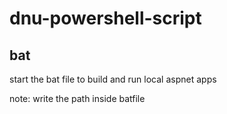 # dnu-powershell-script

## bat
start the bat file to build and run local aspnet apps

note: write the path inside batfile
